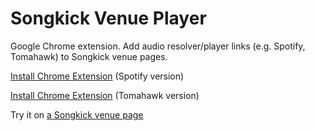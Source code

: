 Songkick Venue Player
========================

Google Chrome extension.
Add audio resolver/player links (e.g. Spotify, Tomahawk) to Songkick venue pages.

[Install Chrome Extension](https://github.com/hubgit/songkick-venue-player/blob/master/extension.crx?raw=true) (Spotify version)

[Install Chrome Extension](https://github.com/hubgit/songkick-venue-player/blob/tomahawk-artist/extension.crx?raw=true) (Tomahawk version)

Try it on [a Songkick venue page](http://www.songkick.com/venues/34372-lexington/calendar)